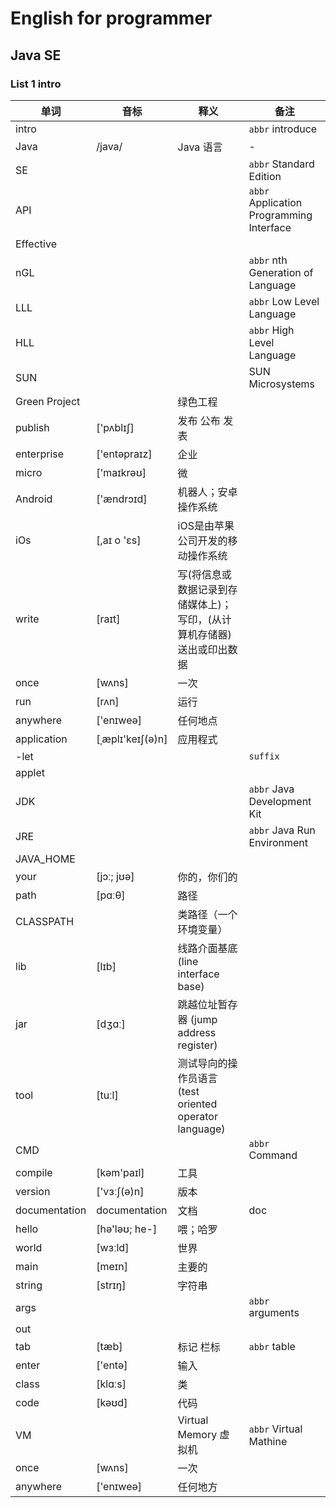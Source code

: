 # English for programmer
## Java SE 
### List 1 intro
|单词|音标|释义|备注|
|---|---|---|---|
|intro|||`abbr` introduce|
|Java|/java/|Java 语言|-|
|SE|||`abbr` Standard Edition|
|API|||`abbr` Application Programming Interface|
|Effective||||
|nGL|||`abbr` nth Generation of Language|
|LLL|||`abbr` Low Level Language|
|HLL|||`abbr` High Level Language|
|SUN|||SUN Microsystems|
|Green Project||绿色工程||
|publish|['pʌblɪʃ]|发布 公布 发表||
|enterprise|['entəpraɪz]|企业||
|micro|['maɪkrəʊ]|微||
|Android|['ændrɔɪd]|机器人；安卓操作系统||
|iOs|[,aɪ o 'ɛs]|iOS是由苹果公司开发的移动操作系统||
|write|[raɪt]|写(将信息或数据记录到存储媒体上)；写印，(从计算机存储器)送出或印出数据||
|once|[wʌns] |一次||
|run|[rʌn]|运行||
|anywhere|['enɪweə]|任何地点||
|application|[ˌæplɪ'keɪʃ(ə)n]|应用程式||
|-let|||`suffix`|
|applet||||
|JDK|||`abbr` Java Development Kit|
|JRE|||`abbr` Java Run Environment|
|JAVA_HOME||||
|your|[jɔː; jʊə]|你的，你们的||
|path|[pɑːθ]|路径||
|CLASSPATH||类路径（一个环境变量）||
|lib|[lɪb]|线路介面基底 (line interface base)||
|jar|[dʒɑː]|跳越位址暂存器 (jump address register)||
|tool|[tuːl]|测试导向的操作员语言 (test oriented operator language)||
|CMD|||`abbr` Command|
|compile|[kəm'paɪl] |工具||
|version|['vɜːʃ(ə)n]|版本||
|documentation|documentation|文档|doc|
|hello|[hə'ləʊ; he-] |喂；哈罗||
|world|[wɜːld] |世界||
|main|[meɪn] |主要的 ||
|string|[strɪŋ]|字符串||
|args|||`abbr` arguments|
|out||||是arguments的缩写，表示参数
|tab|[tæb]|标记 栏标|`abbr` table|
|enter|['entə]|输入||
|class|[klɑːs]|类||
|code|[kəʊd]|代码 ||
|VM||Virtual Memory 虚拟机|`abbr` Virtual Mathine|
|once|[wʌns]|一次||
|anywhere|['enɪweə] |任何地方||